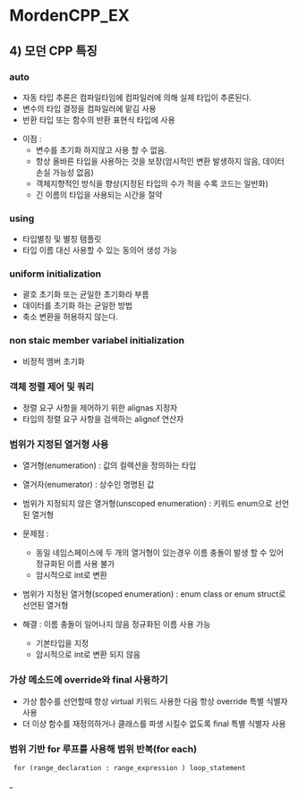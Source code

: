 # MordenCPP_EX

## 4) 모던 CPP 특징

### auto
- 자동 타입 추론은 컴파일타임에 컴파일러에 의해 실제 타입이 추론된다.
- 변수의 타입 결정을 컴파일러에 맡김 사용
- 반환 타입 또는 함수의 반환 표현식 타입에 사용
* 이점 :
  - 변수를 초기화 하지않고 사용 할 수 없음.
  - 항상 올바른 타입을 사용하는 것을 보장(암시적인 변환 발생하지 않음, 데이터 손실 가능성 없음)
  - 객체지향적인 방식을 향상(지정된 타입의 수가 적을 수록 코드는 일반화)
  - 긴 이름의 타입을 사용되는 시간을 절약

### using
- 타입별칭 및 별칭 탬플릿
- 타입 이름 대신 사용할 수 있는 동의어 생성 가능

### uniform initialization
- 괄호 초기화 또는 균일한 초기화라 부름
- 데이터를 초기화 하는 균일한 방법
- 축소 변환을 허용하지 않는다. 

### non staic member variabel initialization
- 비정적 멤버 초기화

### 객체 정렬 제어 및 쿼리
- 정렬 요구 사항을 제어하기 위한 alignas 지정자
- 타입의 정렬 요구 사항을 검색하는  alignof 연산자

### 범위가 지정된 열거형 사용
- 열거형(enumeration) : 값의 컬렉션을 정의하는 타입
- 열거자(enumerator) : 상수인 명명된 값

- 범위가 지정되지 않은 열거형(unscoped enumeration) : 키워드 enum으로 선언된 열거형
- 문제점 : 
  - 동일 네임스페이스에 두 개의 열거형이 있는경우 이름 충돌이 발생 할 수 있어 정규화된 이름 사용 불가
  - 암시적으로 int로 변환

- 범위가 지정된 열거형(scoped enumeration) : enum class or enum struct로 선언된 열거형
- 해결 : 이름 충돌이 일어나지 않음 정규화된 이름 사용 가능 
  - 기본타입을 지정
  - 암시적으로 int로 변환 되지 않음

### 가상 메소드에 override와 final 사용하기
- 가상 함수를 선언할때 항상 virtual 키워드 사용한 다음 항상 override 특별 식별자 사용
- 더 이상 함수를 재정의하거나 클래스를 파생 시킬수 없도록 final 특별 식별자 사용

### 범위 기반 for 루프를 사용해 범위 반복(for each)

     for (range_declaration : range_expression ) loop_statement
_

